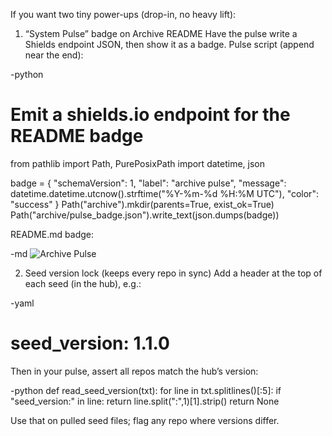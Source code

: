 If you want two tiny power-ups (drop-in, no heavy lift):
1) “System Pulse” badge on Archive README
Have the pulse write a Shields endpoint JSON, then show it as a badge.
Pulse script (append near the end):

-python
# Emit a shields.io endpoint for the README badge
from pathlib import Path, PurePosixPath
import datetime, json

badge = {
  "schemaVersion": 1,
  "label": "archive pulse",
  "message": datetime.datetime.utcnow().strftime("%Y-%m-%d %H:%M UTC"),
  "color": "success"
}
Path("archive").mkdir(parents=True, exist_ok=True)
Path("archive/pulse_badge.json").write_text(json.dumps(badge))

README.md badge:

-md
![Archive Pulse](https://img.shields.io/endpoint?url=https://raw.githubusercontent.com/zbreeden/archive-model/main/archive/pulse_badge.json)

2) Seed version lock (keeps every repo in sync)
Add a header at the top of each seed (in the hub), e.g.:

-yaml
# seed_version: 1.1.0

Then in your pulse, assert all repos match the hub’s version:

-python
def read_seed_version(txt):
    for line in txt.splitlines()[:5]:
        if "seed_version:" in line:
            return line.split(":",1)[1].strip()
    return None

Use that on pulled seed files; flag any repo where versions differ.
